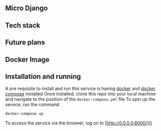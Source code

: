 ## Micro Django

## Tech stack

## Future plans

## Docker Image 

## Installation and running
A pre requisite to install and run this service is 
having [docker]() and [docker compose]() installed
Once installed, clone this repo into your local machine and navigate to the
position of the `docker-compose.yml` file
To spin up the service, run the command
```apex
docker-compose up
```
To access the service via the broswer, log on to [http://0.0.0.0:8000/]()